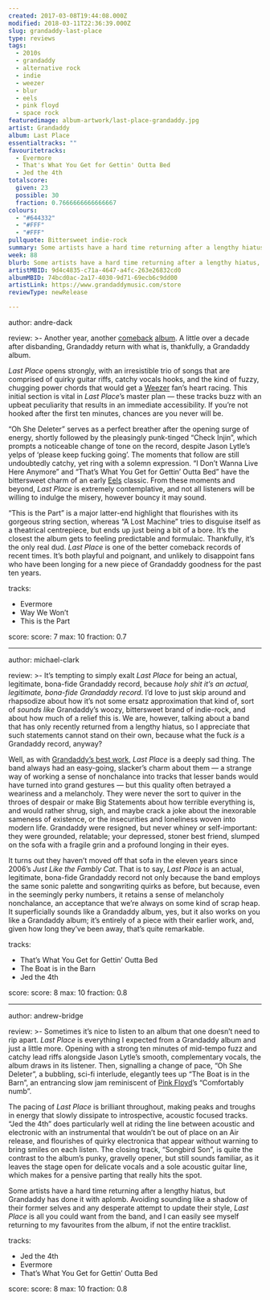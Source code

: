 ```yaml
---
created: 2017-03-08T19:44:08.000Z
modified: 2018-03-11T22:36:39.000Z
slug: grandaddy-last-place
type: reviews
tags:
  - 2010s
  - grandaddy
  - alternative rock
  - indie
  - weezer
  - blur
  - eels
  - pink floyd
  - space rock
featuredimage: album-artwork/last-place-grandaddy.jpg
artist: Grandaddy
album: Last Place
essentialtracks: ""
favouritetracks:
  - Evermore
  - That's What You Get for Gettin' Outta Bed
  - Jed the 4th
totalscore:
  given: 23
  possible: 30
  fraction: 0.7666666666666667
colours:
  - "#644332"
  - "#FFF"
  - "#FFF"
pullquote: Bittersweet indie-rock
summary: Some artists have a hard time returning after a lengthy hiatus, but Grandaddy has done it with aplomb. Avoiding sounding like a shadow of their former selves, Last Place is all you could want from the band.
week: 88
blurb: Some artists have a hard time returning after a lengthy hiatus, but Grandaddy has done it with aplomb. Last Place is all you could want from a comeback.
artistMBID: 9d4c4835-c71a-4647-a4fc-263e26832cd0
albumMBID: 74bcd0ac-2a17-4030-9d71-69ecb6c9dd00
artistLink: https://www.grandaddymusic.com/store
reviewType: newRelease

---
```


author: andre-dack

review: >-
  Another year, another [comeback](/reviews/a-tribe-called-quest-we-got-it-from-here-thank-you-4-your-service/) [album](/reviews/blur-the-magic-whip/). A little over a decade after disbanding, Grandaddy return with what is, thankfully, a Grandaddy album. 
  
  *Last Place* opens strongly, with an irresistible trio of songs that are comprised of quirky guitar riffs, catchy vocals hooks, and the kind of fuzzy, chugging power chords that would get a [Weezer](/reviews/weezer-the-blue-album/) fan’s heart racing. This initial section is vital in *Last Place*’s master plan — these tracks buzz with an upbeat peculiarity that results in an immediate accessibility. If you’re not hooked after the first ten minutes, chances are you never will be. 
  
  “Oh She Deleter” serves as a perfect breather after the opening surge of energy, shortly followed by the pleasingly punk-tinged “Check Injin”, which prompts a noticeable change of tone on the record, despite Jason Lytle’s yelps of ‘please keep fucking going’. The moments that follow are still undoubtedly catchy, yet ring with a solemn expression. “I Don’t Wanna Live Here Anymore” and “That’s What You Get for Gettin’ Outta Bed” have the bittersweet charm of an early [Eels](/reviews/eels-daisies-of-the-galaxy/) classic. From these moments and beyond, *Last Place* is extremely contemplative, and not all listeners will be willing to indulge the misery, however bouncy it may sound. 
  
  “This is the Part” is a major latter-end highlight that flourishes with its gorgeous string section, whereas “A Lost Machine” tries to disguise itself as a theatrical centrepiece, but ends up just being a bit of a bore. It’s the closest the album gets to feeling predictable and formulaic. Thankfully, it’s the only real dud. *Last Place* is one of the better comeback records of recent times. It’s both playful and poignant, and unlikely to disappoint fans who have been longing for a new piece of Grandaddy goodness for the past ten years.

tracks:
  - Evermore
  - ­Way We Won’t
  - ­This is the Part

score:
  score: 7
  max: 10
  fraction: 0.7

---
author: michael-clark

review: >-
  It’s tempting to simply exalt *Last Place* for being an actual, legitimate, bona-fide Grandaddy record, because *holy shit it’s an actual, legitimate, bona-fide Grandaddy record*. I’d love to just skip around and rhapsodize about how it’s not some ersatz approximation that kind of, sort of *sounds like* Grandaddy’s woozy, bittersweet brand of indie-rock, and about how much of a relief this is. We are, however, talking about a band that has only recently returned from a lengthy hiatus, so I appreciate that such statements cannot stand on their own, because what the fuck *is* a Grandaddy record, anyway? 
  
  Well, as with [Grandaddy’s best work](/reviews/grandaddy-the-sophtware-slump/), *Last Place* is a deeply sad thing. The band always had an easy-going, slacker’s charm about them — a strange way of working a sense of nonchalance into tracks that lesser bands would have turned into grand gestures — but this quality often betrayed a weariness and a melancholy. They were never the sort to quiver in the throes of despair or make Big Statements about how terrible everything is, and would rather shrug, sigh, and maybe crack a joke about the inexorable sameness of existence, or the insecurities and loneliness woven into modern life. Grandaddy were resigned, but never whiney or self-important: they were grounded, relatable; your depressed, stoner best friend, slumped on the sofa with a fragile grin and a profound longing in their eyes. 
  
  It turns out they haven’t moved off that sofa in the eleven years since 2006’s *Just Like the Fambly Cat*. That is to say, *Last Place* is an actual, legitimate, bona-fide Grandaddy record not only because the band employs the same sonic palette and songwriting quirks as before, but because, even in the seemingly perky numbers, it retains a sense of melancholy nonchalance, an acceptance that we’re always on some kind of scrap heap. It superficially sounds like a Grandaddy album, yes, but it also works on you like a Grandaddy album; it’s entirely of a piece with their earlier work, and, given how long they’ve been away, that’s quite remarkable.

tracks:
  - That’s What You Get for Gettin’ Outta Bed
  - ­The Boat is in the Barn
  - ­Jed the 4th

score:
  score: 8
  max: 10
  fraction: 0.8

---
author: andrew-bridge

review: >-
  Sometimes it’s nice to listen to an album that one doesn’t need to rip apart. *Last Place* is everything I expected from a Grandaddy album and just a little more. Opening with a strong ten minutes of mid-tempo fuzz and catchy lead riffs alongside Jason Lytle’s smooth, complementary vocals, the album draws in its listener. Then, signalling a change of pace, “Oh She Deleter”, a bubbling, sci-fi interlude, elegantly tees up “The Boat is in the Barn”, an entrancing slow jam reminiscent of [Pink Floyd](/reviews/pink-floyd-the-dark-side-of-the-moon/)’s “Comfortably numb”. 
  
  The pacing of *Last Place* is brilliant throughout, making peaks and troughs in energy that slowly dissipate to introspective, acoustic focused tracks. “Jed the 4th” does particularly well at riding the line between acoustic and electronic with an instrumental that wouldn’t be out of place on an Air release, and flourishes of quirky electronica that appear without warning to bring smiles on each listen. The closing track, “Songbird Son”, is quite the contrast to the album’s punky, gravelly opener, but still sounds familiar, as it leaves the stage open for delicate vocals and a sole acoustic guitar line, which makes for a pensive parting that really hits the spot. 
  
  Some artists have a hard time returning after a lengthy hiatus, but Grandaddy has done it with aplomb. Avoiding sounding like a shadow of their former selves and any desperate attempt to update their style, *Last Place* is all you could want from the band, and I can easily see myself returning to my favourites from the album, if not the entire tracklist.

tracks:
  - Jed the 4th
  - ­Evermore
  - ­That’s What You Get for Gettin’ Outta Bed
  
score:
  score: 8
  max: 10
  fraction: 0.8
